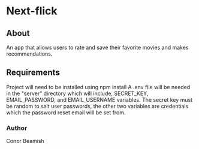 # Next-flick

## About
An app that allows users to rate and save their favorite movies and makes recommendations.

## Requirements
Project will need to be installed using npm install
A .env file will be needed in the "server" directory which will include, SECRET_KEY, EMAIL_PASSWORD, and EMAIL_USERNAME variables. The secret key must be random to salt user passwords, the other two variables are credentials which the password reset email will be set from.

### Author
Conor Beamish
